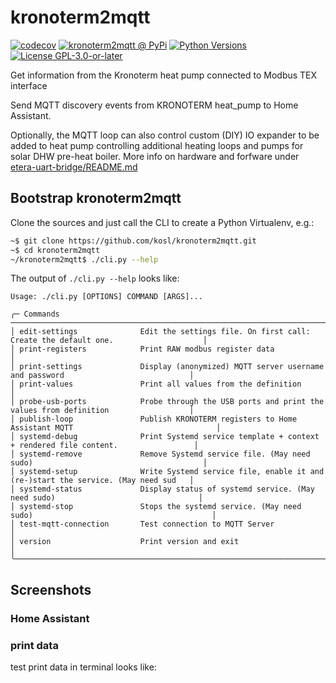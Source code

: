 # kronoterm2mqtt

[![codecov](https://codecov.io/github/kosl/kronoterm2mqtt/branch/main/graph/badge.svg)](https://app.codecov.io/github/kosl/kronoterm2mqtt)
[![kronoterm2mqtt @ PyPi](https://img.shields.io/pypi/v/kronoterm2mqtt?label=kronoterm2mqtt%20%40%20PyPi)](https://pypi.org/project/kronoterm2mqtt/)
[![Python Versions](https://img.shields.io/pypi/pyversions/kronoterm2mqtt)](https://github.com/kosl/kronoterm2mqtt/blob/main/pyproject.toml)
[![License GPL-3.0-or-later](https://img.shields.io/pypi/l/kronoterm2mqtt)](https://github.com/kosl/kronoterm2mqtt/blob/main/LICENSE)

Get information from the Kronoterm heat pump connected to Modbus TEX interface

Send MQTT discovery events from KRONOTERM heat_pump to Home Assistant.

Optionally, the MQTT loop can also control custom (DIY) IO expander to
be added to heat pump controlling additional heating loops and pumps
for solar DHW pre-heat boiler. More info on hardware and forfware under
[etera-uart-bridge/README.md](etera-uart-bridge/README.md)



## Bootstrap kronoterm2mqtt

Clone the sources and just call the CLI to create a Python Virtualenv, e.g.:

```bash
~$ git clone https://github.com/kosl/kronoterm2mqtt.git
~$ cd kronoterm2mqtt
~/kronoterm2mqtt$ ./cli.py --help
```
The output of `./cli.py --help` looks like:

~~~
Usage: ./cli.py [OPTIONS] COMMAND [ARGS]...      
                                             
╭─ Commands ───────────────────────────────────────────────────────────────────────────────────────────────────╮
│ edit-settings              Edit the settings file. On first call: Create the default one.                    │
│ print-registers            Print RAW modbus register data                                                    │
│ print-settings             Display (anonymized) MQTT server username and password                            │
│ print-values               Print all values from the definition                                              │
│ probe-usb-ports            Probe through the USB ports and print the values from definition                  │
│ publish-loop               Publish KRONOTERM registers to Home Assistant MQTT                                │
│ systemd-debug              Print Systemd service template + context + rendered file content.                 │
│ systemd-remove             Remove Systemd service file. (May need sudo)                                      │
│ systemd-setup              Write Systemd service file, enable it and (re-)start the service. (May need sud   │
│ systemd-status             Display status of systemd service. (May need sudo)                                │
│ systemd-stop               Stops the systemd service. (May need sudo)                                        │
│ test-mqtt-connection       Test connection to MQTT Server                                                    │
│ version                    Print version and exit                                                            │
╰──────────────────────────────────────────────────────────────────────────────────────────────────────────────
~~~
## Screenshots

### Home Assistant



### print data

test print data in terminal looks like:


